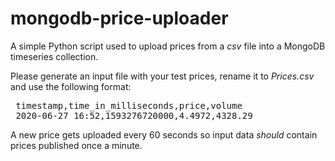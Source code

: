 # mongodb-price-uploader
A simple Python script used to upload prices from a <i>csv</i> file into a MongoDB timeseries collection. 
 
Please generate an input file with your test prices, rename it to <i>Prices.csv</i> and use the following format:<br>
 <pre>
 timestamp,time_in_milliseconds,price,volume
 2020-06-27 16:52,1593276720000,4.4972,4328.29</pre>

A new price gets uploaded every 60 seconds so input data *should* contain prices published once a minute.
